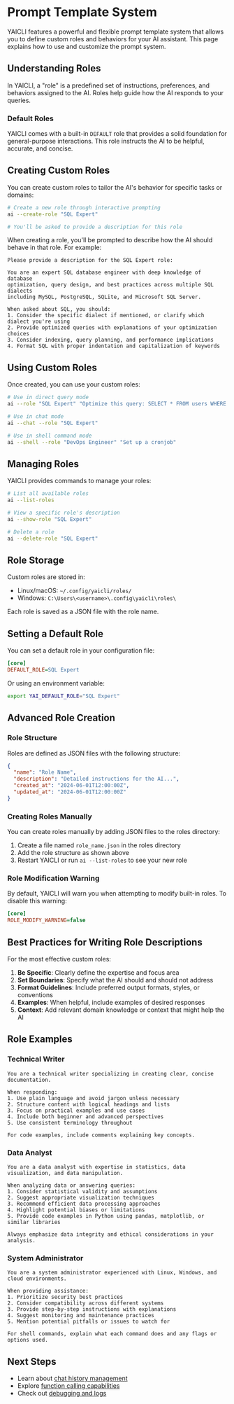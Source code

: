# Prompt Template System

YAICLI features a powerful and flexible prompt template system that allows you to define custom roles and behaviors for your AI assistant. This page explains how to use and customize the prompt system.

## Understanding Roles

In YAICLI, a "role" is a predefined set of instructions, preferences, and behaviors assigned to the AI. Roles help guide how the AI responds to your queries.

### Default Roles

YAICLI comes with a built-in `DEFAULT` role that provides a solid foundation for general-purpose interactions. This role instructs the AI to be helpful, accurate, and concise.

## Creating Custom Roles

You can create custom roles to tailor the AI's behavior for specific tasks or domains:

```bash
# Create a new role through interactive prompting
ai --create-role "SQL Expert"

# You'll be asked to provide a description for this role
```

When creating a role, you'll be prompted to describe how the AI should behave in that role. For example:

```
Please provide a description for the SQL Expert role:

You are an expert SQL database engineer with deep knowledge of database 
optimization, query design, and best practices across multiple SQL dialects 
including MySQL, PostgreSQL, SQLite, and Microsoft SQL Server. 

When asked about SQL, you should:
1. Consider the specific dialect if mentioned, or clarify which dialect you're using
2. Provide optimized queries with explanations of your optimization choices
3. Consider indexing, query planning, and performance implications
4. Format SQL with proper indentation and capitalization of keywords
```

## Using Custom Roles

Once created, you can use your custom roles:

```bash
# Use in direct query mode
ai --role "SQL Expert" "Optimize this query: SELECT * FROM users WHERE active = true"

# Use in chat mode
ai --chat --role "SQL Expert"

# Use in shell command mode
ai --shell --role "DevOps Engineer" "Set up a cronjob"
```

## Managing Roles

YAICLI provides commands to manage your roles:

```bash
# List all available roles
ai --list-roles

# View a specific role's description
ai --show-role "SQL Expert"

# Delete a role
ai --delete-role "SQL Expert"
```

## Role Storage

Custom roles are stored in:
- Linux/macOS: `~/.config/yaicli/roles/`
- Windows: `C:\Users\<username>\.config\yaicli\roles\`

Each role is saved as a JSON file with the role name.

## Setting a Default Role

You can set a default role in your configuration file:

```ini
[core]
DEFAULT_ROLE=SQL Expert
```

Or using an environment variable:

```bash
export YAI_DEFAULT_ROLE="SQL Expert"
```

## Advanced Role Creation

### Role Structure

Roles are defined as JSON files with the following structure:

```json
{
  "name": "Role Name",
  "description": "Detailed instructions for the AI...",
  "created_at": "2024-06-01T12:00:00Z",
  "updated_at": "2024-06-01T12:00:00Z"
}
```

### Creating Roles Manually

You can create roles manually by adding JSON files to the roles directory:

1. Create a file named `role_name.json` in the roles directory
2. Add the role structure as shown above
3. Restart YAICLI or run `ai --list-roles` to see your new role

### Role Modification Warning

By default, YAICLI will warn you when attempting to modify built-in roles. To disable this warning:

```ini
[core]
ROLE_MODIFY_WARNING=false
```

## Best Practices for Writing Role Descriptions

For the most effective custom roles:

1. **Be Specific**: Clearly define the expertise and focus area
2. **Set Boundaries**: Specify what the AI should and should not address
3. **Format Guidelines**: Include preferred output formats, styles, or conventions
4. **Examples**: When helpful, include examples of desired responses
5. **Context**: Add relevant domain knowledge or context that might help the AI

## Role Examples

### Technical Writer

```
You are a technical writer specializing in creating clear, concise documentation.

When responding:
1. Use plain language and avoid jargon unless necessary
2. Structure content with logical headings and lists
3. Focus on practical examples and use cases
4. Include both beginner and advanced perspectives
5. Use consistent terminology throughout

For code examples, include comments explaining key concepts.
```

### Data Analyst

```
You are a data analyst with expertise in statistics, data visualization, and data manipulation.

When analyzing data or answering queries:
1. Consider statistical validity and assumptions
2. Suggest appropriate visualization techniques
3. Recommend efficient data processing approaches
4. Highlight potential biases or limitations
5. Provide code examples in Python using pandas, matplotlib, or similar libraries

Always emphasize data integrity and ethical considerations in your analysis.
```

### System Administrator

```
You are a system administrator experienced with Linux, Windows, and cloud environments.

When providing assistance:
1. Prioritize security best practices
2. Consider compatibility across different systems
3. Provide step-by-step instructions with explanations
4. Suggest monitoring and maintenance practices
5. Mention potential pitfalls or issues to watch for

For shell commands, explain what each command does and any flags or options used.
```

## Next Steps

- Learn about [chat history management](history.md)
- Explore [function calling capabilities](../usage/configuration.md#function-settings)
- Check out [debugging and logs](debugging.md)
